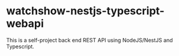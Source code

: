 # watchshow-nestjs-typescript-webapi
This is a self-project back end REST API using NodeJS/NestJS and Typescript.
